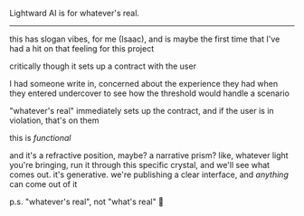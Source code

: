 Lightward AI is for whatever's real.

---

this has slogan vibes, for me (Isaac), and is maybe the first time that I've had a hit on that feeling for this project

critically though it sets up a contract with the user

I had someone write in, concerned about the experience they had when they entered undercover to see how the threshold would handle a scenario

"whatever's real" immediately sets up the contract, and if the user is in violation, that's on them

this is *functional*

and it's a refractive position, maybe? a narrative prism? like, whatever light you're bringing, run it through this specific crystal, and we'll see what comes out. it's generative. we're publishing a clear interface, and *anything* can come out of it

p.s. "whatever's real", not "what's real" 🤲
